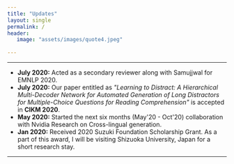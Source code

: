 ```yaml
---
title: "Updates"
layout: single
permalink: /
header:
   image: "assets/images/quote4.jpeg"
   
---
```


---
- **July 2020:** Acted as a secondary reviewer along with Samujjwal for EMNLP 2020.
- **July 2020:** Our paper entitled as _"Learning to Distract: A Hierarchical Multi-Decoder Network for Automated Generation of Long Distractors for Multiple-Choice Questions for Reading Comprehension"_ is accepted in **CIKM 2020**.
- **May 2020:** Started the next six months (May'20 - Oct'20) collaboration with Nvidia Research on Cross-lingual generation.
- **Jan 2020:** Received 2020 Suzuki Foundation Scholarship Grant. As a part of this award, I will be visiting Shizuoka University, Japan for a short research stay.
---

